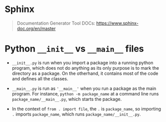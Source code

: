 
# Sphinx
> Documentation Generator Tool
> DOCs:  https://www.sphinx-doc.org/en/master


# Python `__init__` vs `__main__` files

- `__init__.py` is run when you import a package into a running python program,
  which does not do anything as its only purpose is to mark the directory as a package.
  On the otherhand, it contains most of the code and defines all the classes.

- `__main__.py` is run as `'__main__'` when you run a package as the main program.
  For instance, `python -m package_name` at a command line runs `package_name/__main__.py`,
  which starts the package.

- In the context of `from . import file`, the `.` is `package_name`,
  so importing `.` imports `package_name`, which runs `package_name/__init__.py`.

